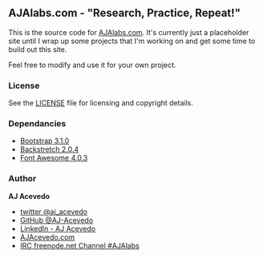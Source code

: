 ## AJAlabs.com - "Research, Practice, Repeat!"

This is the source code for [AJAlabs.com](http://ajalabs.com). It's currently just a placeholder site until I wrap up some projects that I'm working on and get some time to build out this site.

Feel free to modify and use it for your own project.

### License

See the [LICENSE](https://github.com//Synculus/jekyllkb/blob/master/LICENSE.md) file for licensing and copyright details.


### Dependancies

- [Bootstrap 3.1.0](http://getbootstrap.com)
- [Backstretch 2.0.4](http://srobbin.com/jquery-plugins/backstretch/)
- [Font Awesome 4.0.3](http://fortawesome.github.io/Font-Awesome/)


### Author

**AJ Acevedo**

- [twitter @aj_acevedo](https://twitter.com/aj_acevedo)
- [GitHub @AJ-Acevedo](https://github.com/AJ-Acevedo)
- [LinkedIn - AJ Acevedo](http://www.linkedin.com/in/acevedoaj)
- [AJAcevedo.com](http://AJAcevedo.com)
- [IRC freenode.net Channel #AJAlabs](ircs://irc.freenode.net:6697/#AJAlabs)
